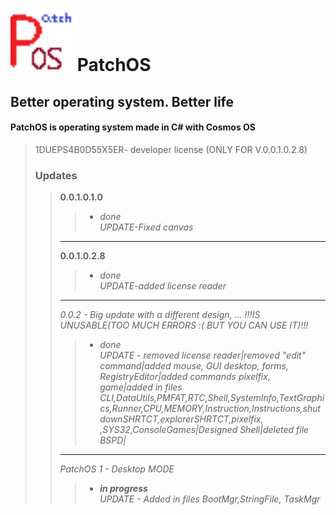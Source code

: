 # <img src="logo.png" style="width:100px"> **PatchOS** 
## Better operating system. Better life
#### PatchOS is operating system made in C# with Cosmos OS
 
>1DUEPS4B0D55X5ER- developer license (ONLY FOR V.0.0.1.0.2.8)  
>  
>### Updates
>>**0.0.1.0.1.0**
>>> + *done*  
>>>*UPDATE-Fixed canvas*
>>-----
>>**0.0.1.0.2.8**
>>> + *done*  
>>>*UPDATE-added license reader*
>>-----
>>*0.0.2 - Big update with a different design, ... !!!IS UNUSABLE(TOO MUCH ERRORS :( BUT YOU CAN USE IT)!!!*
>>> + *done*  
>>>*UPDATE - removed license reader|removed "edit" command|added mouse, GUI desktop, forms, RegistryEditor|added commands pixelfix, game|added in files CLI,DataUtils,PMFAT,RTC,Shell,SystemInfo,TextGraphics,Runner,CPU,MEMORY,Instruction,Instructions,shutdownSHRTCT,explorerSHRTCT,pixelfix, ,SYS32,ConsoleGames|Designed Shell|deleted file BSPD|*
>>-----
>>*PatchOS 1 - Desktop MODE*
>>> + ***in progress***  
>>>*UPDATE - Added in files BootMgr,StringFile, TaskMgr*  
